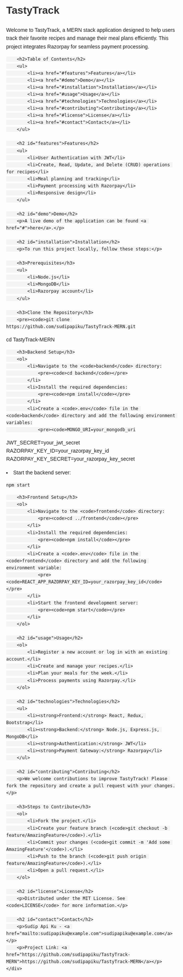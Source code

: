 <!DOCTYPE html>
<html lang="en">
<head>
    <meta charset="UTF-8">
    <meta name="viewport" content="width=device-width, initial-scale=1.0">
    <title>TastyTrack</title>
    <style>
        body {
            font-family: Arial, sans-serif;
            line-height: 1.6;
            margin: 0;
            padding: 0;
        }
        .container {
            max-width: 800px;
            margin: auto;
            padding: 20px;
        }
        h1, h2, h3 {
            color: #333;
        }
        a {
            color: #007bff;
            text-decoration: none;
        }
        a:hover {
            text-decoration: underline;
        }
        code {
            background-color: #f4f4f4;
            padding: 2px 5px;
            border-radius: 3px;
        }
    </style>
</head>
<body>
    <div class="container">
        <h1>TastyTrack</h1>
        <p>Welcome to TastyTrack, a MERN stack application designed to help users track their favorite recipes and manage their meal plans efficiently. This project integrates Razorpay for seamless payment processing.</p>
        
        <h2>Table of Contents</h2>
        <ul>
            <li><a href="#features">Features</a></li>
            <li><a href="#demo">Demo</a></li>
            <li><a href="#installation">Installation</a></li>
            <li><a href="#usage">Usage</a></li>
            <li><a href="#technologies">Technologies</a></li>
            <li><a href="#contributing">Contributing</a></li>
            <li><a href="#license">License</a></li>
            <li><a href="#contact">Contact</a></li>
        </ul>

        <h2 id="features">Features</h2>
        <ul>
            <li>User Authentication with JWT</li>
            <li>Create, Read, Update, and Delete (CRUD) operations for recipes</li>
            <li>Meal planning and tracking</li>
            <li>Payment processing with Razorpay</li>
            <li>Responsive design</li>
        </ul>

        <h2 id="demo">Demo</h2>
        <p>A live demo of the application can be found <a href="#">here</a>.</p>

        <h2 id="installation">Installation</h2>
        <p>To run this project locally, follow these steps:</p>

        <h3>Prerequisites</h3>
        <ul>
            <li>Node.js</li>
            <li>MongoDB</li>
            <li>Razorpay account</li>
        </ul>

        <h3>Clone the Repository</h3>
        <pre><code>git clone https://github.com/sudipapiku/TastyTrack-MERN.git
cd TastyTrack-MERN</code></pre>

        <h3>Backend Setup</h3>
        <ol>
            <li>Navigate to the <code>backend</code> directory:
                <pre><code>cd backend</code></pre>
            </li>
            <li>Install the required dependencies:
                <pre><code>npm install</code></pre>
            </li>
            <li>Create a <code>.env</code> file in the <code>backend</code> directory and add the following environment variables:
                <pre><code>MONGO_URI=your_mongodb_uri
JWT_SECRET=your_jwt_secret
RAZORPAY_KEY_ID=your_razorpay_key_id
RAZORPAY_KEY_SECRET=your_razorpay_key_secret</code></pre>
            </li>
            <li>Start the backend server:
                <pre><code>npm start</code></pre>
            </li>
        </ol>

        <h3>Frontend Setup</h3>
        <ol>
            <li>Navigate to the <code>frontend</code> directory:
                <pre><code>cd ../frontend</code></pre>
            </li>
            <li>Install the required dependencies:
                <pre><code>npm install</code></pre>
            </li>
            <li>Create a <code>.env</code> file in the <code>frontend</code> directory and add the following environment variable:
                <pre><code>REACT_APP_RAZORPAY_KEY_ID=your_razorpay_key_id</code></pre>
            </li>
            <li>Start the frontend development server:
                <pre><code>npm start</code></pre>
            </li>
        </ol>

        <h2 id="usage">Usage</h2>
        <ol>
            <li>Register a new account or log in with an existing account.</li>
            <li>Create and manage your recipes.</li>
            <li>Plan your meals for the week.</li>
            <li>Process payments using Razorpay.</li>
        </ol>

        <h2 id="technologies">Technologies</h2>
        <ul>
            <li><strong>Frontend:</strong> React, Redux, Bootstrap</li>
            <li><strong>Backend:</strong> Node.js, Express.js, MongoDB</li>
            <li><strong>Authentication:</strong> JWT</li>
            <li><strong>Payment Gateway:</strong> Razorpay</li>
        </ul>

        <h2 id="contributing">Contributing</h2>
        <p>We welcome contributions to improve TastyTrack! Please fork the repository and create a pull request with your changes.</p>

        <h3>Steps to Contribute</h3>
        <ol>
            <li>Fork the project.</li>
            <li>Create your feature branch (<code>git checkout -b feature/AmazingFeature</code>).</li>
            <li>Commit your changes (<code>git commit -m 'Add some AmazingFeature'</code>).</li>
            <li>Push to the branch (<code>git push origin feature/AmazingFeature</code>).</li>
            <li>Open a pull request.</li>
        </ol>

        <h2 id="license">License</h2>
        <p>Distributed under the MIT License. See <code>LICENSE</code> for more information.</p>

        <h2 id="contact">Contact</h2>
        <p>Sudip Api Ku - <a href="mailto:sudipapiku@example.com">sudipapiku@example.com</a></p>
        <p>Project Link: <a href="https://github.com/sudipapiku/TastyTrack-MERN">https://github.com/sudipapiku/TastyTrack-MERN</a></p>
    </div>
</body>
</html>
